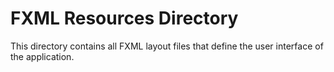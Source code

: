 # FXML Resources Directory

This directory contains all FXML layout files that define the user interface of the application.
